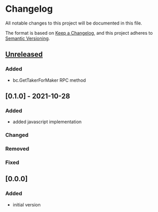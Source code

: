 # Changelog
All notable changes to this project will be documented in this file.

The format is based on [Keep a Changelog](https://keepachangelog.com/en/1.0.0/),
and this project adheres to [Semantic Versioning](https://semver.org/spec/v2.0.0.html).

## [Unreleased]

### Added

- bc.GetTakerForMaker RPC method

## [0.1.0] - 2021-10-28

### Added

- added javascript implementation

### Changed

### Removed

### Fixed

## [0.0.0]

### Added

- initial version

[Unreleased]: https://github.com/blockcollider/overline-proto/compare/v0.1.0...HEAD
